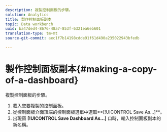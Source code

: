 ```yaml
---
description: 複製控制面板的步驟。
solution: Analytics
title: 製作控制面板副本
topic: Data workbench
uuid: ba47ded4-8676-48a7-853f-6321ea6eb601
translation-type: tm+mt
source-git-commit: aec1f7b14198cdde91f61d490a235022943bfedb

---
```



# 製作控制面板副本{#making-a-copy-of-a-dashboard}

複製控制面板的步驟。

1. 載入您要複製的控制面板。
1. 從控制面板介面頂端的控制面板選單中選取**[!UICONTROL Save As…]**。
1. 出現窗 **[!UICONTROL Save Dashboard As…]** 口時，輸入控制面板副本的新名稱。
